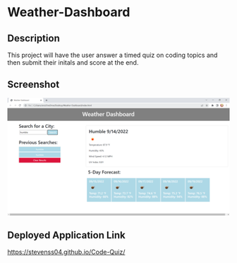 # Weather-Dashboard

## Description

This project will have the user answer a timed quiz on coding topics and then submit their initals and score at the end.

## Screenshot

![ScreenShot](/assets/images/screenshot.png)

## Deployed Application Link

https://stevenss04.github.io/Code-Quiz/

